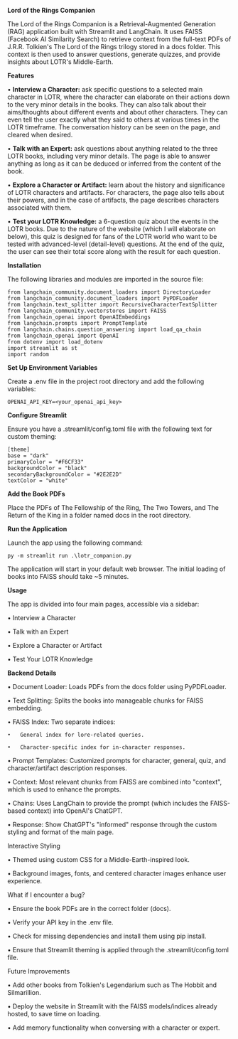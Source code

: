 **Lord of the Rings Companion**

The Lord of the Rings Companion is a Retrieval-Augmented Generation (RAG) application built with Streamlit and LangChain. It uses FAISS (Facebook AI Similarity Search) to retrieve context from the full-text PDFs of J.R.R. Tolkien's The Lord of the Rings trilogy stored in a docs folder. This context is then used to answer questions, generate quizzes, and provide insights about LOTR's Middle-Earth.

**Features**

•	**Interview a Character:** ask specific questions to a selected main character in LOTR, where the character can elaborate on their actions down to the very minor details in the books. They can also talk about their aims/thoughts about different events and about other characters. They can even tell the user exactly what they said to others at various times in the LOTR timeframe. The conversation history can be seen on the page, and cleared when desired.

•	**Talk with an Expert:** ask questions about anything related to the three LOTR books, including very minor details. The page is able to answer anything as long as it can be deduced or inferred from the content of the book.

•	**Explore a Character or Artifact:** learn about the history and significance of LOTR characters and artifacts. For characters, the page also tells about their powers, and in the case of artifacts, the page describes characters associated with them.

•	**Test your LOTR Knowledge:** a 6-question quiz about the events in the LOTR books. Due to the nature of the website (which I will elaborate on below), this quiz is designed for fans of the LOTR world who want to be tested with advanced-level (detail-level) questions. At the end of the quiz, the user can see their total score along with the result for each question.

**Installation**

The following libraries and modules are imported in the source file:

    from langchain_community.document_loaders import DirectoryLoader
    from langchain_community.document_loaders import PyPDFLoader
    from langchain.text_splitter import RecursiveCharacterTextSplitter
    from langchain_community.vectorstores import FAISS
    from langchain_openai import OpenAIEmbeddings
    from langchain.prompts import PromptTemplate
    from langchain.chains.question_answering import load_qa_chain       
    from langchain_openai import OpenAI
    from dotenv import load_dotenv
    import streamlit as st
    import random

**Set Up Environment Variables**

Create a .env file in the project root directory and add the following variables:

    OPENAI_API_KEY=<your_openai_api_key>

**Configure Streamlit**

Ensure you have a .streamlit/config.toml file with the following text for custom theming:

    [theme]
    base = "dark"
    primaryColor = "#F6CF33"
    backgroundColor = "black"
    secondaryBackgroundColor = "#2E2E2D"
    textColor = "white"

**Add the Book PDFs**

Place the PDFs of The Fellowship of the Ring, The Two Towers, and The Return of the King in a folder named docs in the root directory.

**Run the Application**

Launch the app using the following command:

    py -m streamlit run .\lotr_companion.py

The application will start in your default web browser. The initial loading of books into FAISS should take ~5 minutes.

**Usage**

The app is divided into four main pages, accessible via a sidebar:

•	Interview a Character

•	Talk with an Expert

•	Explore a Character or Artifact

•	Test Your LOTR Knowledge

**Backend Details**

•	Document Loader: Loads PDFs from the docs folder using PyPDFLoader.

•	Text Splitting: Splits the books into manageable chunks for FAISS embedding.

•	FAISS Index: Two separate indices:

    •	General index for lore-related queries.
    
    •	Character-specific index for in-character responses.
    
•	Prompt Templates: Customized prompts for character, general, quiz, and character/artifact description responses.

•	Context: Most relevant chunks from FAISS are combined into "context", which is used to enhance the prompts.

•	Chains: Uses LangChain to provide the prompt (which includes the FAISS-based context) into OpenAI's ChatGPT.

•	Response: Show ChatGPT's "informed" response through the custom styling and format of the main page.

Interactive Styling

•	Themed using custom CSS for a Middle-Earth-inspired look.

•	Background images, fonts, and centered character images enhance user experience.

What if I encounter a bug?

•	Ensure the book PDFs are in the correct folder (docs).

•	Verify your API key in the .env file.

•	Check for missing dependencies and install them using pip install.

•	Ensure that Streamlit theming is applied through the .streamlit/config.toml file.

Future Improvements

•	Add other books from Tolkien's Legendarium such as The Hobbit and Silmarillion.

•	Deploy the website in Streamlit with the FAISS models/indices already hosted, to save time on loading.

•	Add memory functionality when conversing with a character or expert.
